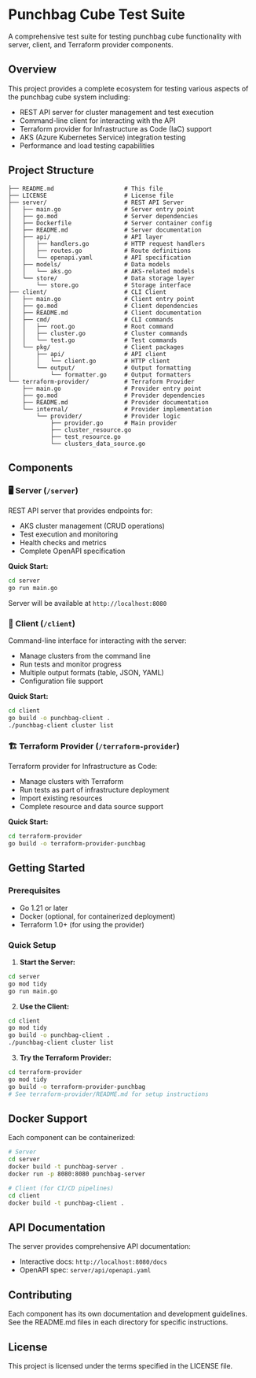 # Punchbag Cube Test Suite

A comprehensive test suite for testing punchbag cube functionality with server, client, and Terraform provider components.

## Overview

This project provides a complete ecosystem for testing various aspects of the punchbag cube system including:
- REST API server for cluster management and test execution
- Command-line client for interacting with the API
- Terraform provider for Infrastructure as Code (IaC) support
- AKS (Azure Kubernetes Service) integration testing
- Performance and load testing capabilities

## Project Structure

```
├── README.md                    # This file
├── LICENSE                      # License file
├── server/                      # REST API Server
│   ├── main.go                  # Server entry point
│   ├── go.mod                   # Server dependencies
│   ├── Dockerfile               # Server container config
│   ├── README.md                # Server documentation
│   ├── api/                     # API layer
│   │   ├── handlers.go          # HTTP request handlers
│   │   ├── routes.go            # Route definitions
│   │   └── openapi.yaml         # API specification
│   ├── models/                  # Data models
│   │   └── aks.go               # AKS-related models
│   └── store/                   # Data storage layer
│       └── store.go             # Storage interface
├── client/                      # CLI Client
│   ├── main.go                  # Client entry point
│   ├── go.mod                   # Client dependencies
│   ├── README.md                # Client documentation
│   ├── cmd/                     # CLI commands
│   │   ├── root.go              # Root command
│   │   ├── cluster.go           # Cluster commands
│   │   └── test.go              # Test commands
│   └── pkg/                     # Client packages
│       ├── api/                 # API client
│       │   └── client.go        # HTTP client
│       └── output/              # Output formatting
│           └── formatter.go     # Output formatters
└── terraform-provider/          # Terraform Provider
    ├── main.go                  # Provider entry point
    ├── go.mod                   # Provider dependencies
    ├── README.md                # Provider documentation
    └── internal/                # Provider implementation
        └── provider/            # Provider logic
            ├── provider.go      # Main provider
            ├── cluster_resource.go
            ├── test_resource.go
            └── clusters_data_source.go
```

## Components

### 🖥️ Server (`/server`)

REST API server that provides endpoints for:
- AKS cluster management (CRUD operations)
- Test execution and monitoring
- Health checks and metrics
- Complete OpenAPI specification

**Quick Start:**
```bash
cd server
go run main.go
```

Server will be available at `http://localhost:8080`

### 📱 Client (`/client`)

Command-line interface for interacting with the server:
- Manage clusters from the command line
- Run tests and monitor progress
- Multiple output formats (table, JSON, YAML)
- Configuration file support

**Quick Start:**
```bash
cd client
go build -o punchbag-client .
./punchbag-client cluster list
```

### 🏗️ Terraform Provider (`/terraform-provider`)

Terraform provider for Infrastructure as Code:
- Manage clusters with Terraform
- Run tests as part of infrastructure deployment
- Import existing resources
- Complete resource and data source support

**Quick Start:**
```bash
cd terraform-provider
go build -o terraform-provider-punchbag
```

## Getting Started

### Prerequisites
- Go 1.21 or later
- Docker (optional, for containerized deployment)
- Terraform 1.0+ (for using the provider)

### Quick Setup

1. **Start the Server:**
```bash
cd server
go mod tidy
go run main.go
```

2. **Use the Client:**
```bash
cd client
go mod tidy
go build -o punchbag-client .
./punchbag-client cluster list
```

3. **Try the Terraform Provider:**
```bash
cd terraform-provider
go mod tidy
go build -o terraform-provider-punchbag
# See terraform-provider/README.md for setup instructions
```

## Docker Support

Each component can be containerized:

```bash
# Server
cd server
docker build -t punchbag-server .
docker run -p 8080:8080 punchbag-server

# Client (for CI/CD pipelines)
cd client
docker build -t punchbag-client .
```

## API Documentation

The server provides comprehensive API documentation:
- Interactive docs: `http://localhost:8080/docs`
- OpenAPI spec: `server/api/openapi.yaml`

## Contributing

Each component has its own documentation and development guidelines. See the README.md files in each directory for specific instructions.

## License

This project is licensed under the terms specified in the LICENSE file.
